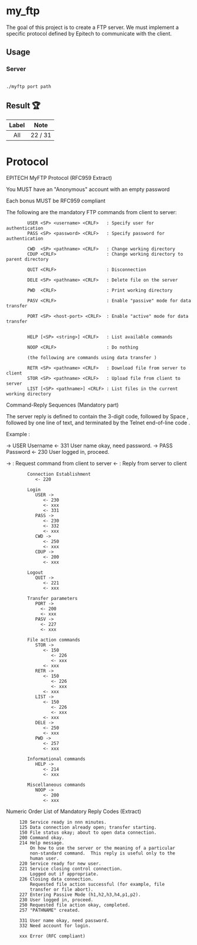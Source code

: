 # my_ftp 

The goal of this project is to create a FTP server.
We must implement a specific protocol defined by Epitech to communicate with the client.

## Usage

### Server

```bash

./myftp port path

```

## Result :trophy:

|                          Label                        |      Note       |
|:----------------------------------------------------------:|:------------------:|
|           All | 22 / 31 |



# Protocol 

EPITECH MyFTP Protocol (RFC959 Extract)

You MUST have an "Anonymous" account with an empty password

Each bonus MUST be RFC959 compliant

The following are the mandatory FTP commands from client to server:

            USER <SP> <username> <CRLF>   : Specify user for authentication
            PASS <SP> <password> <CRLF>   : Specify password for authentication

            CWD  <SP> <pathname> <CRLF>   : Change working directory
            CDUP <CRLF>                   : Change working directory to parent directory

            QUIT <CRLF>                   : Disconnection

            DELE <SP> <pathname> <CRLF>   : Delete file on the server

            PWD  <CRLF>                   : Print working directory

            PASV <CRLF>                   : Enable "passive" mode for data transfer

            PORT <SP> <host-port> <CRLF>  : Enable "active" mode for data transfer


            HELP [<SP> <string>] <CRLF>   : List available commands

            NOOP <CRLF>                   : Do nothing

            (the following are commands using data transfer )

            RETR <SP> <pathname> <CRLF>   : Download file from server to client
            STOR <SP> <pathname> <CRLF>   : Upload file from client to server
            LIST [<SP> <pathname>] <CRLF> : List files in the current working directory 


Command-Reply Sequences (Mandatory part)

The server reply is defined to contain the 3-digit code, followed by Space <SP>, followed by one line of text, and terminated by the Telnet end-of-line code <CRLF>.

Example :

-> USER <SP> Username <CRLF>
<- 331 <SP> User name okay, need password. <CRLF>
-> PASS <SP> Password <CRLF>
<- 230 <SP> User logged in, proceed. <CRLF>

-> : Request command from client to server
<- : Reply from server to client


            Connection Establishment
               <- 220

            Login
               USER ->
                  <- 230
                  <- xxx
                  <- 331
               PASS ->
                  <- 230
                  <- 332
                  <- xxx
               CWD ->
                  <- 250
                  <- xxx
               CDUP ->
                  <- 200
                  <- xxx

            Logout
               QUIT ->
                  <- 221
                  <- xxx

            Transfer parameters
               PORT ->
                 <- 200
                 <- xxx
               PASV ->
                 <- 227
                 <- xxx

            File action commands
               STOR ->
                  <- 150
                     <- 226
                     <- xxx
                  <- xxx
               RETR ->
                  <- 150
                     <- 226
                     <- xxx
                  <- xxx
               LIST ->
                  <- 150
                     <- 226
                     <- xxx
                  <- xxx
               DELE ->
                  <- 250
                  <- xxx
               PWD ->
                  <- 257
                  <- xxx

            Informational commands
               HELP ->
                  <- 214
                  <- xxx

            Miscellaneous commands
               NOOP ->
                  <- 200
                  <- xxx

Numeric  Order List of Mandatory Reply Codes (Extract)

         120 Service ready in nnn minutes.
         125 Data connection already open; transfer starting.
         150 File status okay; about to open data connection.
         200 Command okay.
         214 Help message.
             On how to use the server or the meaning of a particular
             non-standard command.  This reply is useful only to the
             human user.
         220 Service ready for new user.
         221 Service closing control connection.
             Logged out if appropriate.
         226 Closing data connection.
             Requested file action successful (for example, file
             transfer or file abort).
         227 Entering Passive Mode (h1,h2,h3,h4,p1,p2).
         230 User logged in, proceed.
         250 Requested file action okay, completed.
         257 "PATHNAME" created.
          
         331 User name okay, need password.
         332 Need account for login.

         xxx Error (RFC compliant)

